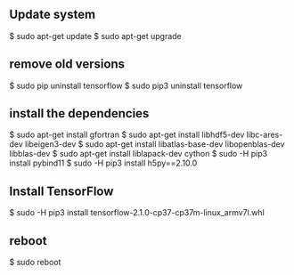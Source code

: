 
## Update system
$ sudo apt-get update
$ sudo apt-get upgrade

## remove old versions
$ sudo pip uninstall tensorflow
$ sudo pip3 uninstall tensorflow

## install the dependencies 
$ sudo apt-get install gfortran
$ sudo apt-get install libhdf5-dev libc-ares-dev libeigen3-dev
$ sudo apt-get install libatlas-base-dev libopenblas-dev libblas-dev
$ sudo apt-get install liblapack-dev cython
$ sudo -H pip3 install pybind11
$ sudo -H pip3 install h5py==2.10.0

## Install TensorFlow
$ sudo -H pip3 install tensorflow-2.1.0-cp37-cp37m-linux_armv7l.whl
## reboot
$ sudo reboot
